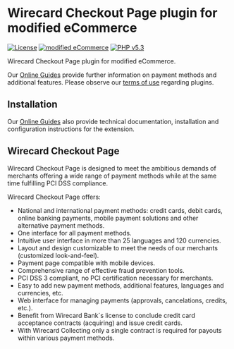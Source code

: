 # Wirecard Checkout Page plugin for modified eCommerce

[![License](https://img.shields.io/badge/license-GPLv2-blue.svg)](https://raw.githubusercontent.com/wirecard/modified_ecommerce-wcp/master/LICENSE)
[![modified eCommerce](https://img.shields.io/badge/modified_eCommerce-v1.06-green.svg)](http://www.modified-shop.org/)
[![PHP v5.3](https://img.shields.io/badge/php-v5.3-yellow.svg)](http://www.php.net)

Wirecard Checkout Page plugin for modified eCommerce. 

Our [Online Guides](https://guides.wirecard.at/) provide further information on payment methods and additional features. Please observe our [terms of use](https://guides.wirecard.at/shop_plugins:info#terms_of_use) regarding plugins.

## Installation
Our [Online Guides](https://guides.wirecard.at/shop_plugins:modified_ecommerce_wcp:start "Installation details") also provide technical documentation, installation and configuration instructions for the extension.


## Wirecard Checkout Page
Wirecard Checkout Page is designed to meet the ambitious demands of merchants offering a wide range of payment methods while at the same time fulfilling PCI DSS compliance.

Wirecard Checkout Page offers:
- National and international payment methods: credit cards, debit cards, online banking payments, mobile payment solutions and other alternative payment methods.
- One interface for all payment methods.
- Intuitive user interface in more than 25 languages and 120 currencies.
- Layout and design customizable to meet the needs of our merchants (customized look-and-feel).
- Payment page compatible with mobile devices.
- Comprehensive range of effective fraud prevention tools.
- PCI DSS 3 compliant, no PCI certification necessary for merchants.
- Easy to add new payment methods, additional features, languages and currencies, etc.
- Web interface for managing payments (approvals, cancelations, credits, etc.).
- Benefit from Wirecard Bank´s license to conclude credit card acceptance contracts (acquiring) and issue credit cards.
- With Wirecard Collecting only a single contract is required for payouts within various payment methods.
